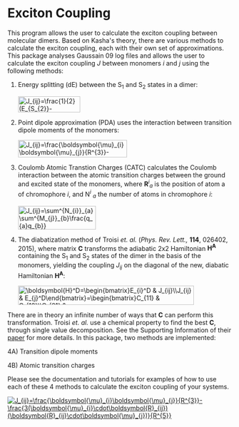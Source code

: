 # Exciton Coupling 

This program allows the user to calculate the exciton coupling between molecular dimers. Based on Kasha's theory,
there are various methods to calculate the exciton coupling, each with their own set of approximations. This package analyses
Gaussain 09 log files and allows the user to calculate the exciton coupling *J* between monomers *i* and *j*
using the following methods:

1. Energy splitting (dE) between the S<sub>1</sub> and S<sub>2</sub> states in a dimer:

    <img src="http://www.sciweavers.org/tex2img.php?eq=J_%7Bij%7D%3D%5Cfrac%7B1%7D%7B2%7D%28E_%7BS_%7B2%7D%7D-E_%7BS_%7B1%7D%7D%29&bc=White&fc=Black&im=gif&fs=12&ff=modern&edit=0" align="center" border="0" alt="J_{ij}=\frac{1}{2}(E_{S_{2}}-E_{S_{1}})" width="139" height="36" />
2. Point dipole approximation (PDA) uses the interaction between transition dipole moments of the monomers:

    <img src="http://www.sciweavers.org/tex2img.php?eq=J_%7Bij%7D%3D%5Cfrac%7B%5Cboldsymbol%7B%5Cmu%7D_%7Bi%7D%5Cboldsymbol%7B%5Cmu%7D_%7Bj%7D%7D%7BR%5E%7B3%7D%7D-%5Cfrac%7B3%28%5Cboldsymbol%7B%5Cmu%7D_%7Bi%7D%5Ccdot%5Cboldsymbol%7BR%7D_%7Bij%7D%29%28%5Cboldsymbol%7BR%7D_%7Bij%7D%5Ccdot%5Cboldsymbol%7B%5Cmu%7D_%7Bj%7D%29%7D%7BR%5E%7B5%7D%7D&bc=White&fc=Black&im=gif&fs=12&ff=modern&edit=0" align="center" border="0" alt="J_{ij}=\frac{\boldsymbol{\mu}_{i}\boldsymbol{\mu}_{j}}{R^{3}}-\frac{3(\boldsymbol{\mu}_{i}\cdot\boldsymbol{R}_{ij})(\boldsymbol{R}_{ij}\cdot\boldsymbol{\mu}_{j})}{R^{5}}" width="244" height="39" />


3. Coulomb Atomic Transtion Charges (CATC) calculates the Coulomb interaction between the atomic transition charges between the 
ground and excited state of the monomers, where **R**<sup>*i*</sup><sub>*a*</sub> is the position of atom a of chromophore *i*, and N<sup>*i*</sup> <sub>*a*</sub> the number of atoms in chromophore *i*:

    <img src="http://www.sciweavers.org/tex2img.php?eq=J_%7Bij%7D%3D%5Csum%5E%7BN_%7Bi%7D%7D_%7Ba%7D%5Csum%5E%7BM_%7Bj%7D%7D_%7Bb%7D%5Cfrac%7Bq_%7Ba%7Dq_%7Bb%7D%7D%7B%7C%5Cboldsymbol%7BR%7D%5E%7Bi%7D_%7Ba%7D-%5Cboldsymbol%7BR%7D%5E%7Bj%7D_%7Bb%7D%7C%7D&bc=White&fc=Black&im=gif&fs=12&ff=modern&edit=0" align="center" border="0" alt="J_{ij}=\sum^{N_{i}}_{a}\sum^{M_{j}}_{b}\frac{q_{a}q_{b}}{|\boldsymbol{R}^{i}_{a}-\boldsymbol{R}^{j}_{b}|}" width="174" height="53" />
 
4. The diabatization method of Troisi *et. al.* (*Phys. Rev. Lett.,* **114**, 026402, 2015), where matrix **C** transforms the adiabatic 2x2 Hamiltonian **H<sup>A</sup>**
containing the S<sub>1</sub> and S<sub>2</sub> states of the dimer in the basis of the monomers, yielding the coupling *J<sub>ij</sub>*
on the diagonal of the new, diabatic Hamiltonian **H<sup>A</sup>**:

    
    <img src="http://www.sciweavers.org/tex2img.php?eq=%5Cboldsymbol%7BH%7D%5ED%3D%0A%5Cbegin%7Bbmatrix%7D%0AE_%7Bi%7D%5ED%20%26%20J_%7Bij%7D%5C%5C%0AJ_%7Bij%7D%20%26%20E_%7Bj%7D%5ED%0A%5Cend%7Bbmatrix%7D%0A%3D%0A%5Cbegin%7Bbmatrix%7D%0AC_%7B11%7D%20%26%20C_%7B12%7D%5C%5C%0AC_%7B21%7D%20%26%20C_%7B22%7D%0A%5Cend%7Bbmatrix%7D%0A%5Cbegin%7Bbmatrix%7D%0AE_%7Bi%7D%5EA%20%26%200%5C%5C%0A0%20%26%20E_%7Bj%7D%5EA%0A%5Cend%7Bbmatrix%7D%0A%5Cbegin%7Bbmatrix%7D%0AC_%7B11%7D%20%26%20C_%7B21%7D%5C%5C%0AC_%7B12%7D%20%26%20C_%7B22%7D%0A%5Cend%7Bbmatrix%7D&bc=White&fc=Black&im=gif&fs=12&ff=modern&edit=0" align="center" border="0" alt="\boldsymbol{H}^D=\begin{bmatrix}E_{i}^D & J_{ij}\\J_{ij} & E_{j}^D\end{bmatrix}=\begin{bmatrix}C_{11} & C_{12}\\C_{21} & C_{22}\end{bmatrix}\begin{bmatrix}E_{i}^A & 0\\0 & E_{j}^A\end{bmatrix}\begin{bmatrix}C_{11} & C_{21}\\C_{12} & C_{22}\end{bmatrix}" width="394" height="43" />

There are in theory an infinite number of ways that **C** can perform this transformation. Troisi *et. al.* use a chemical property 
to find the best **C**, through single value decomposition. See the Supporting Information of their [paper](https://journals.aps.org/prl/abstract/10.1103/PhysRevLett.114.026402) for more details. In this package,
two methods are implemented:

   4A) Transition dipole moments
   
   4B) Atomic transition charges
    
 Please see the documentation and tutorials for examples of how to use each of these 4 methods to calculate the exciton coupling of your systems.
 
 <a href="https://www.codecogs.com/eqnedit.php?latex=J_{ij}=\frac{\boldsymbol{\mu}_{i}\boldsymbol{\mu}_{j}}{R^{3}}-\frac{3(\boldsymbol{\mu}_{i}\cdot\boldsymbol{R}_{ij})(\boldsymbol{R}_{ij}\cdot\boldsymbol{\mu}_{j})}{R^{5}}" target="_blank"><img src="https://latex.codecogs.com/gif.latex?J_{ij}=\frac{\boldsymbol{\mu}_{i}\boldsymbol{\mu}_{j}}{R^{3}}-\frac{3(\boldsymbol{\mu}_{i}\cdot\boldsymbol{R}_{ij})(\boldsymbol{R}_{ij}\cdot\boldsymbol{\mu}_{j})}{R^{5}}" title="J_{ij}=\frac{\boldsymbol{\mu}_{i}\boldsymbol{\mu}_{j}}{R^{3}}-\frac{3(\boldsymbol{\mu}_{i}\cdot\boldsymbol{R}_{ij})(\boldsymbol{R}_{ij}\cdot\boldsymbol{\mu}_{j})}{R^{5}}" /></a>
